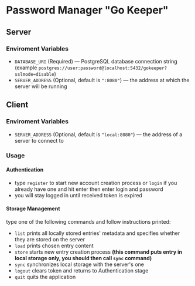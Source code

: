 # Password Manager "Go Keeper"
## Server
### Enviroment Variables
- `DATABASE_URI` (Required) — PostgreSQL database connection string \
  (example `postgres://user:password@localhost:5432/gokeeper?sslmode=disable`)
- `SERVER_ADDRESS` (Optional, default is `":8080"`) — the address at which the server will be running
## Client
### Enviroment Variables
- `SERVER_ADDRESS` (Optional, default is `"local:8080"`) — the address of a server to connect to
### Usage
#### Authentication

- type `register` to start new account creation process or `login` if you already have one and hit enter then enter login and password
- you will stay logged in until received token is expired

#### Storage Management

type one of the following commands and follow instructions printed:

- `list` prints all locally stored entries' metadata and specifies whether they are stored on the server
- `load` prints chosen entry content
- `store` starts new entry creation process **(this command puts entry in local storage only, you should then call `sync` command)**
- `sync` synchronizes local storage with the server's one
- `logout` clears token and returns to Authentication stage
- `quit` quits the application
